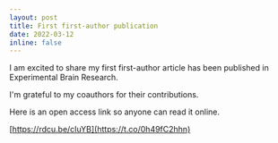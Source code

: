 ```yaml
---
layout: post
title: First first-author publication
date: 2022-03-12
inline: false
---
```




I am excited to share my first first-author article has been published in Experimental Brain Research.  

I'm grateful to my coauthors for their contributions.  

Here is an open access link so anyone can read it online.

[https://rdcu.be/cIuYB](https://t.co/0h49fC2hhn)

